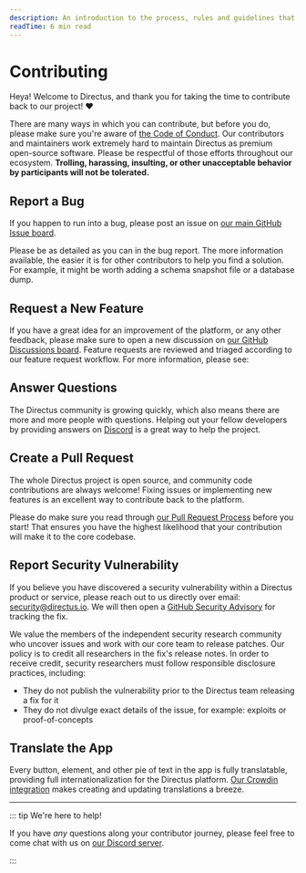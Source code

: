 ```yaml
---
description: An introduction to the process, rules and guidelines that for all code contributions to Directus.
readTime: 6 min read
---
```


# Contributing

Heya! Welcome to Directus, and thank you for taking the time to contribute back to our project! ❤️

There are many ways in which you can contribute, but before you do, please make sure you're aware of
[the Code of Conduct](/contributing/code-of-conduct). Our contributors and maintainers work extremely hard to maintain
Directus as premium open-source software. Please be respectful of those efforts throughout our ecosystem. **Trolling,
harassing, insulting, or other unacceptable behavior by participants will not be tolerated.**

<Card
	title="Code of Conduct"
	text="We expect all of our contributors to know and follow this code."
	url="/contributing/code-of-conduct"
/>

## Report a Bug

If you happen to run into a bug, please post an issue on
[our main GitHub Issue board](https://github.com/directus/directus/issues).

Please be as detailed as you can in the bug report. The more information available, the easier it is for other
contributors to help you find a solution. For example, it might be worth adding a schema snapshot file or a database
dump.

## Request a New Feature

If you have a great idea for an improvement of the platform, or any other feedback, please make sure to open a new
discussion on [our GitHub Discussions board](https://github.com/directus/directus/discussions). Feature requests are
reviewed and triaged according to our feature request workflow. For more information, please see:

<Card
	title="Feature Request Process"
	text="Feature requests are reviewed and triaged according to this process"
	url="/contributing/feature-request-process"
/>

## Answer Questions

The Directus community is growing quickly, which also means there are more and more people with questions. Helping out
your fellow developers by providing answers on [Discord](https://directus.chat) is a great way to help the project.

## Create a Pull Request

The whole Directus project is open source, and community code contributions are always welcome! Fixing issues or
implementing new features is an excellent way to contribute back to the platform.

Please do make sure you read through [our Pull Request Process](/contributing/pull-request-process) before you start!
That ensures you have the highest likelihood that your contribution will make it to the core codebase.

<Card
	title="Pull Request Process"
	text="Pull requests are reviewed and merged according to this process"
	url="/contributing/pull-request-process"
/>

## Report Security Vulnerability

If you believe you have discovered a security vulnerability within a Directus product or service, please reach out to us
directly over email: [security@directus.io](mailto:security@directus.io). We will then open a
[GitHub Security Advisory](https://github.com/directus/directus/security/advisories) for tracking the fix.

We value the members of the independent security research community who uncover issues and work with our core team to
release patches. Our policy is to credit all researchers in the fix's release notes. In order to receive credit,
security researchers must follow responsible disclosure practices, including:

- They do not publish the vulnerability prior to the Directus team releasing a fix for it
- They do not divulge exact details of the issue, for example: exploits or proof-of-concepts

## Translate the App

Every button, element, and other pie of text in the app is fully translatable, providing full internationalization for
the Directus platform. [Our Crowdin integration](https://locales.directus.io) makes creating and updating translations a
breeze.

---

::: tip We're here to help!

If you have _any_ questions along your contributor journey, please feel free to come chat with us on
[our Discord server](https://directus.chat).

:::
